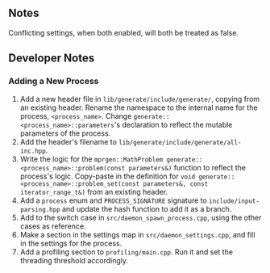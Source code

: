 ## Notes
Conflicting settings, when both enabled, will both be treated as false.

## Developer Notes
### Adding a New Process
1. Add a new header file in `lib/generate/include/generate/`, copying from an existing header. Rename the namespace to the internal name for the process, `<process_name>`. Change `generate::<process_name>::parameters`'s declaration to reflect the mutable parameters of the process.
2. Add the header's filename to `lib/generate/include/generate/all-inc.hpp`.
3. Write the logic for the `mprgen::MathProblem generate::<process_name>::problem(const parameters&)` function to reflect the process's logic. Copy-paste in the definition for `void generate::<process_name>::problem_set(const parameters&, const iterator_range_t&)` from an existing header.
4. Add a `process` enum and `PROCESS_SIGNATURE` signature to `include/input-parsing.hpp` and update the hash function to add it as a branch.
5. Add to the switch case in `src/daemon_spawn_process.cpp`, using the other cases as reference.
6. Make a section in the settings map in `src/daemon_settings.cpp`, and fill in the settings for the process.
7. Add a profiling section to `profiling/main.cpp`. Run it and set the threading threshold accordingly.